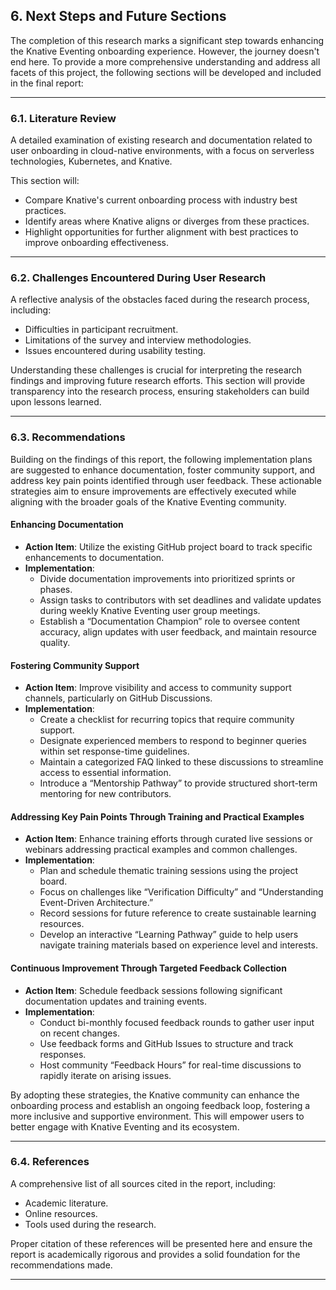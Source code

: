 ## 6. Next Steps and Future Sections

The completion of this research marks a significant step towards enhancing the Knative Eventing onboarding experience. However, the journey doesn't end here. To provide a more comprehensive understanding and address all facets of this project, the following sections will be developed and included in the final report:

---

### 6.1. Literature Review

A detailed examination of existing research and documentation related to user onboarding in cloud-native environments, with a focus on serverless technologies, Kubernetes, and Knative.  

This section will:
- Compare Knative's current onboarding process with industry best practices.
- Identify areas where Knative aligns or diverges from these practices.
- Highlight opportunities for further alignment with best practices to improve onboarding effectiveness.

---

### 6.2. Challenges Encountered During User Research

A reflective analysis of the obstacles faced during the research process, including:
- Difficulties in participant recruitment.
- Limitations of the survey and interview methodologies.
- Issues encountered during usability testing.

Understanding these challenges is crucial for interpreting the research findings and improving future research efforts. This section will provide transparency into the research process, ensuring stakeholders can build upon lessons learned.

---

### 6.3. Recommendations

Building on the findings of this report, the following implementation plans are suggested to enhance documentation, foster community support, and address key pain points identified through user feedback. These actionable strategies aim to ensure improvements are effectively executed while aligning with the broader goals of the Knative Eventing community.

#### Enhancing Documentation
- **Action Item**: Utilize the existing GitHub project board to track specific enhancements to documentation.
- **Implementation**:  
  - Divide documentation improvements into prioritized sprints or phases.  
  - Assign tasks to contributors with set deadlines and validate updates during weekly Knative Eventing user group meetings.  
  - Establish a “Documentation Champion” role to oversee content accuracy, align updates with user feedback, and maintain resource quality.

#### Fostering Community Support
- **Action Item**: Improve visibility and access to community support channels, particularly on GitHub Discussions.
- **Implementation**:  
  - Create a checklist for recurring topics that require community support.  
  - Designate experienced members to respond to beginner queries within set response-time guidelines.  
  - Maintain a categorized FAQ linked to these discussions to streamline access to essential information.  
  - Introduce a “Mentorship Pathway” to provide structured short-term mentoring for new contributors.

#### Addressing Key Pain Points Through Training and Practical Examples
- **Action Item**: Enhance training efforts through curated live sessions or webinars addressing practical examples and common challenges.
- **Implementation**:  
  - Plan and schedule thematic training sessions using the project board.  
  - Focus on challenges like “Verification Difficulty” and “Understanding Event-Driven Architecture.”  
  - Record sessions for future reference to create sustainable learning resources.  
  - Develop an interactive “Learning Pathway” guide to help users navigate training materials based on experience level and interests.

#### Continuous Improvement Through Targeted Feedback Collection
- **Action Item**: Schedule feedback sessions following significant documentation updates and training events.
- **Implementation**:  
  - Conduct bi-monthly focused feedback rounds to gather user input on recent changes.  
  - Use feedback forms and GitHub Issues to structure and track responses.  
  - Host community “Feedback Hours” for real-time discussions to rapidly iterate on arising issues.

By adopting these strategies, the Knative community can enhance the onboarding process and establish an ongoing feedback loop, fostering a more inclusive and supportive environment. This will empower users to better engage with Knative Eventing and its ecosystem.

---

### 6.4. References

A comprehensive list of all sources cited in the report, including:
- Academic literature.
- Online resources.
- Tools used during the research.

Proper citation of these references will be presented here and ensure the report is academically rigorous and provides a solid foundation for the recommendations made.

---
